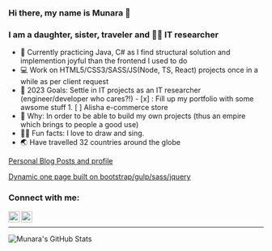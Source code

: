 ### Hi there, my name is Munara 👋

### I am a daughter, sister, traveler and 🕵️‍♀️ IT researcher 

- 🌱 Currently practicing Java, C# as I find structural solution and implemention joyful than the frontend I used to do
- :computer: Work on HTML5/CSS3/SASS/JS(Node, TS, React) projects once in a while as per client request
- 🔭 2023 Goals: Settle in IT projects as an IT researcher (engineer/developer who cares?!) - [x]
              : Fill up my portfolio with some awsome stuff
                    1. [ ] Alisha e-commerce store 
- 👊 Why: In order to be able to build my own projects (thus an empire which brings to people a good use)
- 👩‍🎤 Fun facts: I love to draw and sing.
- :earth_asia: Have travelled 32 countries around the globe

[Personal Blog Posts and profile](https://naraomur.github.io/)

[Dynamic one page built on bootstrap/gulp/sass/jquery](https://naraomur.github.io/Catalog/)

### Connect with me:

[<img align="left" alt="Munara | Github" width="22px" src="https://cdn.jsdelivr.net/npm/simple-icons@3.12.4/icons/github.svg">](https://github.com/naraomur)
[<img align="left" alt="Munara | Instagram" width="22px" src="https://cdn.jsdelivr.net/npm/simple-icons@v3/icons/instagram.svg">](https://www.instagram.com/naraomur/)

<br/>

---
<img align="left" alt="Munara's GitHub Stats" src="https://github-readme-stats.vercel.app/api?username=naraomur&show_icons=true&hide_border=true"/>


